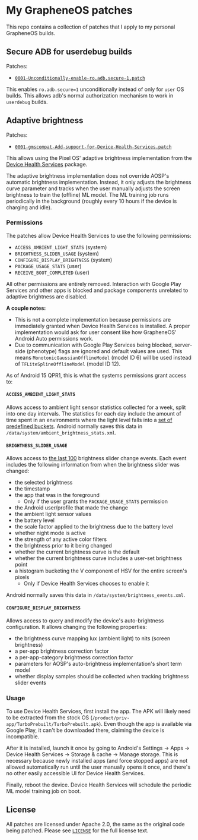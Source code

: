 # My GrapheneOS patches

This repo contains a collection of patches that I apply to my personal GrapheneOS builds.

## Secure ADB for userdebug builds

Patches:
* [`0001-Unconditionally-enable-ro.adb.secure-1.patch`](./patches/build/soong/0001-Unconditionally-enable-ro.adb.secure-1.patch)

This enables `ro.adb.secure=1` unconditionally instead of only for `user` OS builds. This allows adb's normal authorization mechanism to work in `userdebug` builds.

## Adaptive brightness

Patches:
* [`0001-gmscompat-Add-support-for-Device-Health-Services.patch`](./patches/frameworks/base/0001-gmscompat-Add-support-for-Device-Health-Services.patch)

This allows using the Pixel OS' adaptive brightness implementation from the [Device Health Services](https://play.google.com/store/apps/details?id=com.google.android.apps.turbo) package.

The adaptive brightness implementation does not override AOSP's automatic brightness implementation. Instead, it only adjusts the brightness curve parameter and tracks when the user manually adjusts the screen brightness to train the (offline) ML model. The ML training job runs periodically in the background (roughly every 10 hours if the device is charging and idle).

### Permissions

The patches allow Device Health Services to use the following permissions:

* `ACCESS_AMBIENT_LIGHT_STATS` (system)
* `BRIGHTNESS_SLIDER_USAGE` (system)
* `CONFIGURE_DISPLAY_BRIGHTNESS` (system)
* `PACKAGE_USAGE_STATS` (user)
* `RECEIVE_BOOT_COMPLETED` (user)

All other permissions are entirely removed. Interaction with Google Play Services and other apps is blocked and package components unrelated to adaptive brightness are disabled.

**A couple notes:**
* This is not a complete implementation because permissions are immediately granted when Device Health Services is installed. A proper implementation would ask for user consent like how GrapheneOS' Android Auto permissions work.
* Due to communication with Google Play Services being blocked, server-side (phenotype) flags are ignored and default values are used. This means `MonotonicGaussianOfflineModel` (model ID 6) will be used instead of `TFLiteSplineOfflineModel` (model ID 12).

As of Android 15 QPR1, this is what the systems permissions grant access to:

#### `ACCESS_AMBIENT_LIGHT_STATS`

Allows access to ambient light sensor statistics collected for a week, split into one day intervals. The statistics for each day include the amount of time spent in an environments where the light level falls into a [set of predefined buckets](https://android.googlesource.com/platform/frameworks/base/+/refs/tags/android-15.0.0_r13/services/core/java/com/android/server/display/AmbientBrightnessStatsTracker.java#60). Android normally saves this data in `/data/system/ambient_brightness_stats.xml`.

#### `BRIGHTNESS_SLIDER_USAGE`

Allows access to [the last 100](https://android.googlesource.com/platform/frameworks/base/+/refs/tags/android-15.0.0_r13/services/core/java/com/android/server/display/BrightnessTracker.java#101) brightness slider change events. Each event includes the following information from when the brightness slider was changed:

* the selected brightness
* the timestamp
* the app that was in the foreground
  * Only if the user grants the `PACKAGE_USAGE_STATS` permission
* the Android user/profile that made the change
* the ambient light sensor values
* the battery level
* the scale factor applied to the brightness due to the battery level
* whether night mode is active
* the strength of any active color filters
* the brightness prior to it being changed
* whether the current brightness curve is the default
* whether the current brightness curve includes a user-set brightness point
* a histogram bucketing the V component of HSV for the entire screen's pixels
  * Only if Device Health Services chooses to enable it

Android normally saves this data in `/data/system/brightness_events.xml`.

#### `CONFIGURE_DISPLAY_BRIGHTNESS`

Allows access to query and modify the device's auto-brightness configuration. It allows changing the following properties:

* the brightness curve mapping lux (ambient light) to nits (screen brightness)
* a per-app brightness correction factor
* a per-app-category brightness correction factor
* parameters for AOSP's auto-brightness implementation's short term model
* whether display samples should be collected when tracking brightness slider events

### Usage

 To use Device Health Services, first install the app. The APK will likely need to be extracted from the stock OS (`/product/priv-app/TurboPrebuilt/TurboPrebuilt.apk`). Even though the app is available via Google Play, it can't be downloaded there, claiming the device is incompatible.

After it is installed, launch it once by going to Android's Settings -> Apps -> Device Health Services -> Storage & cache -> Manage storage. This is necessary because newly installed apps (and force stopped apps) are not allowed automatically run until the user manually opens it once, and there's no other easily accessible UI for Device Health Services.

Finally, reboot the device. Device Health Services will schedule the periodic ML model training job on boot.

## License

All patches are licensed under Apache 2.0, the same as the original code being patched. Please see [`LICENSE`](./LICENSE) for the full license text.
